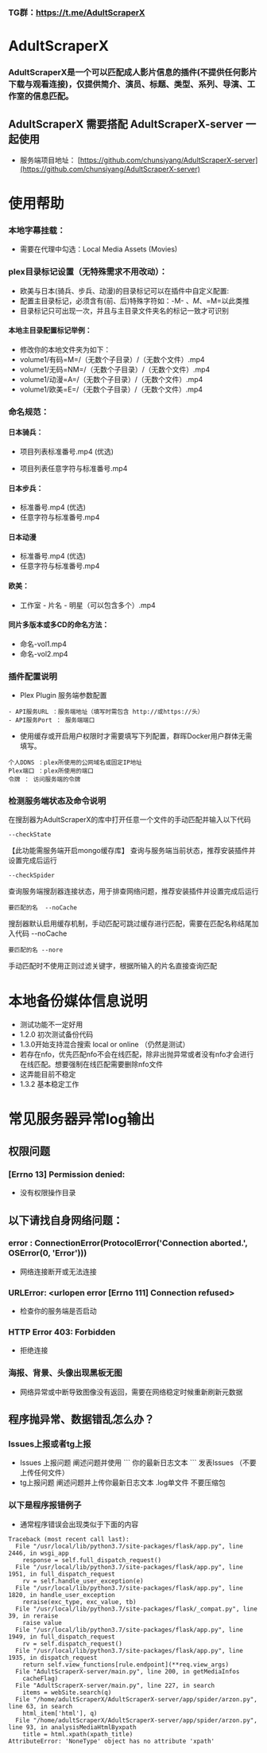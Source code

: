 ### TG群：https://t.me/AdultScraperX
# AdultScraperX 
### AdultScraperX是一个可以匹配成人影片信息的插件(不提供任何影片下载与观看连接)，仅提供简介、演员、标题、类型、系列、导演、工作室的信息匹配。
## AdultScraperX 需要搭配 AdultScraperX-server 一起使用
- 服务端项目地址：
[https://github.com/chunsiyang/AdultScraperX-server](https://github.com/chunsiyang/AdultScraperX-server)

# 使用帮助
### 本地字幕挂载：
- 需要在代理中勾选：Local Media Assets (Movies)

### plex目录标记设置（无特殊需求不用改动）：
- 欧美与日本(骑兵、步兵、动漫)的目录标记可以在插件中自定义配置:
- 配置主目录标记，必须含有(前、后)特殊字符如：-M- 、*M*、=M=以此类推
- 目录标记只可出现一次，并且与主目录文件夹名的标记一致才可识别

#### 本地主目录配置标记举例：
- 修改你的本地文件夹为如下：
- volume1/有码=M=/（无数个子目录）/（无数个文件）.mp4
- volume1/无码=NM=/（无数个子目录）/（无数个文件）.mp4
- volume1/动漫=A=/（无数个子目录）/（无数个文件）.mp4
- volume1/欧美=E=/（无数个子目录）/（无数个文件）.mp4

### 命名规范：

#### 日本骑兵：

- 项目列表标准番号.mp4  (优选)

- 项目列表任意字符与标准番号.mp4 

#### 日本步兵：

- 标准番号.mp4  (优选)
- 任意字符与标准番号.mp4  

#### 日本动漫
- 标准番号.mp4  (优选)
- 任意字符与标准番号.mp4 

#### 欧美：
- 工作室 - 片名 - 明星（可以包含多个）.mp4 

#### 同片多版本或多CD的命名方法：
- 命名-vol1.mp4
- 命名-vol2.mp4


### 插件配置说明
- Plex Plugin 服务端参数配置
```
- API服务URL ：服务端地址（填写时需包含 http://或https://头）
- API服务Port ： 服务端端口
```
- 使用缓存或开启用户权限时才需要填写下列配置，群晖Docker用户群体无需填写。
```
个人DDNS ：plex所使用的公网域名或固定IP地址
Plex端口 ：plex所使用的端口
令牌 ： 访问服务端的令牌
```

### 检测服务端状态及命令说明
在搜刮器为AdultScraperX的库中打开任意一个文件的手动匹配并输入以下代码
```
--checkState
```
【此功能需服务端开启mongo缓存库】
查询与服务端当前状态，推荐安装插件并设置完成后运行
```
--checkSpider
```
查询服务端搜刮器连接状态，用于排查网络问题，推荐安装插件并设置完成后运行
```
要匹配的名  --noCache
```
搜刮器默认启用缓存机制，手动匹配可跳过缓存进行匹配，需要在匹配名称结尾加入代码 --noCache 
```
要匹配的名 --nore
```
手动匹配时不使用正则过滤关键字，根据所输入的片名直接查询匹配


# 本地备份媒体信息说明
- 测试功能不一定好用
- 1.2.0 初次测试备份代码
- 1.3.0开始支持混合搜索 local or online （仍然是测试）
- 若存在nfo，优先匹配nfo不会在线匹配，除非出抛异常或者没有nfo才会进行在线匹配。想要强制在线匹配需要删除nfo文件
- 这弄能目前不稳定
- 1.3.2 基本稳定工作

# 常见服务器异常log输出
## 权限问题
### \[Errno 13\] Permission denied:
- 没有权限操作目录
## 以下请找自身网络问题：
### error : ConnectionError(ProtocolError('Connection aborted.', OSError(0, 'Error')))
- 网络连接断开或无法连接
### URLError: <urlopen error \[Errno 111\] Connection refused>
- 检查你的服务端是否启动
### HTTP Error 403: Forbidden
- 拒绝连接
### 海报、背景、头像出现黑板无图
- 网络异常或中断导致图像没有返回，需要在网络稳定时候重新刷新元数据

## 程序抛异常、数据错乱怎么办？
### Issues上报或者tg上报
- Issues 上报问题 阐述问题并使用  \`\`\` 你的最新日志文本 \`\`\` 发表Issues （不要上传任何文件）
- tg上报问题 阐述问题并上传你最新日志文本 .log单文件 不要压缩包
### 以下是程序报错例子
- 通常程序错误会出现类似于下面的内容
```
Traceback (most recent call last):
  File "/usr/local/lib/python3.7/site-packages/flask/app.py", line 2446, in wsgi_app
    response = self.full_dispatch_request()
  File "/usr/local/lib/python3.7/site-packages/flask/app.py", line 1951, in full_dispatch_request
    rv = self.handle_user_exception(e)
  File "/usr/local/lib/python3.7/site-packages/flask/app.py", line 1820, in handle_user_exception
    reraise(exc_type, exc_value, tb)
  File "/usr/local/lib/python3.7/site-packages/flask/_compat.py", line 39, in reraise
    raise value
  File "/usr/local/lib/python3.7/site-packages/flask/app.py", line 1949, in full_dispatch_request
    rv = self.dispatch_request()
  File "/usr/local/lib/python3.7/site-packages/flask/app.py", line 1935, in dispatch_request
    return self.view_functions[rule.endpoint](**req.view_args)
  File "AdultScraperX-server/main.py", line 200, in getMediaInfos
    cacheFlag)
  File "AdultScraperX-server/main.py", line 227, in search
    items = webSite.search(q)
  File "/home/adultScraperX/AdultScraperX-server/app/spider/arzon.py", line 63, in search
    html_item['html'], q)
  File "/home/adultScraperX/AdultScraperX-server/app/spider/arzon.py", line 93, in analysisMediaHtmlByxpath
    title = html.xpath(xpath_title)
AttributeError: 'NoneType' object has no attribute 'xpath'
```





